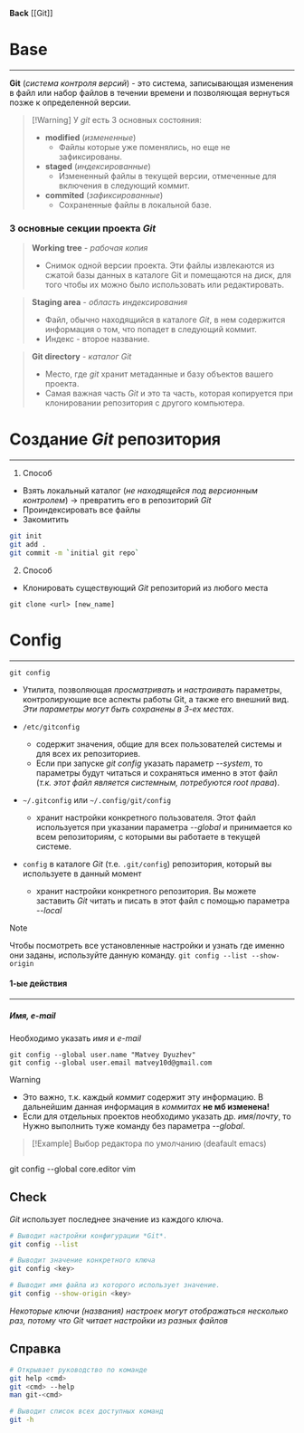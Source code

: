 **Back**
	[[Git]]

# Base
---
**Git** (*система контроля версий*) - это система, записывающая изменения в файл или набор файлов в течении времени и позволяющая вернуться позже к определенной версии.

>[!Warning] У *git* есть 3 основных состояния:
>- **modified** (*измененные*) 
>    - Файлы которые уже поменялись, но еще не зафиксированы.
>- **staged** (*индексированные*)
>    - Измененный файлы в текущей версии, отмеченные для включения в следующий коммит.
>- **commited** (*зафиксированные*)
>    - Сохраненные файлы в локальной базе.

### 3 основные секции проекта *Git*

> **Working tree** - *рабочая копия*
>    - Снимок одной версии проекта. Эти файлы извлекаются из сжатой базы данных в каталоге Git и помещаются на диск, для того чтобы их можно было использовать или редактировать.

> **Staging area** - *область индексирования*
>    - Файл, обычно находящийся в каталоге *Git*, в нем содержится информация о том, что попадет в следующий коммит. 
>    - Индекс - второе название.

> **Git directory** - *каталог Git*
>    - Место, где *git* хранит метаданные и базу объектов вашего проекта.
>    - Самая важная часть *Git* и это та часть, которая копируется при клонировании репозитория с другого компьютера.


# Создание *Git* репозитория #
---
1. Способ 

- Взять локальный каталог (*не находящейся под версионным контролем*) -> превратить его в репозиторий *Git*
- Проиндексировать все файлы
- Закомитить
```bash
git init
git add .
git commit -m `initial git repo`
```

2. Способ

- Клонировать существующий *Git* репозиторий из любого места 
```
git clone <url> [new_name]
```

# Config
---
`git config` 
- Утилита, позволяющая *просматривать* и *настраивать* параметры, контролирующие все аспекты работы Git, а также его внешний вид. *Эти параметры могут быть сохранены в 3-ех местах*.

- `/etc/gitconfig` 
	- содержит значения, общие для всех пользователей системы и для всех их репозиториев. 
    - Если при запуске *git config* указать параметр *--system*, то параметры будут читаться и сохраняться именно в этот файл (*т.к. этот файл является системным, потребуются root права*).
	
- `~/.gitconfig` или `~/.config/git/config` 
	- хранит настройки конкретного пользователя. Этот файл используется при указании параметра *--global* и принимается ко всем репозиториям, с которыми вы работаете в текущей системе.

- `config` в каталоге *Git* (т.е. `.git/config`) репозитория, который вы используете в данный момент 
	- хранит настройки конкретного репозитория. Вы можете заставить *Git* читать и писать в этот файл с помощью параметра *--local*

>[!Note] 
>Чтобы посмотреть все установленные настройки и узнать где именно они заданы, используйте данную команду. `git config --list --show-origin`

#### 1-ые действия
---
##### Имя, e-mail #####

Необходимо указать *имя* и *e-mail*
```
git config --global user.name "Matvey Dyuzhev"
git config --global user.email matvey10d@gmail.com 
```

>[!Warning] 
> - Это важно, т.к. каждый *коммит* содержит эту информацию.
> 	В дальнейшим данная информация в *коммитах* **не мб изменена!**
> - Если для отдельных проектов необходимо указать др. *имя*/*почту*, то
>	Нужно выполнить туже команду без параметра *--global*.

>[!Example] Выбор редактора по умолчанию (deafault emacs)
>```
git config --global core.editor vim 

## Check

 *Git* использует последнее значение из каждого ключа.
```bash
# Выводит настройки конфигурации *Git*.
git config --list

# Выводит значение конкретного ключа 
git config <key>

# Выводит имя файла из которого использует значение.
git config --show-origin <key>
```
 *Некоторые ключи (названия) настроек могут отображаться несколько раз, потому что Git читает настройки из разных файлов*

## Справка
```bash
# Открывает руководство по команде
git help <cmd>
git <cmd> --help
man git-<cmd>

# Выводит список всех доступных команд
git -h
```

